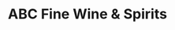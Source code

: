 ---
title: "ABC Fine Wine & Spirits"
url: /royal-palm-beach/abc-fine-wine-und-spirits/
shop: Spirituosen
---